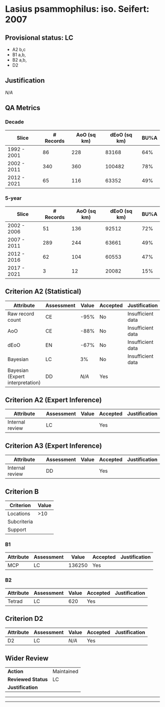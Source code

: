 # Lasius psammophilus: iso. Seifert: 2007
## Provisional status: LC
- A2 b,c
- B1 a,b, 
- B2 a,b, 
- D2

## Justification
*N/A*
## QA Metrics
### Decade
| Slice | # Records | AoO (sq km) | dEoO (sq km) |BU%A |
|---|---|---|---|---|
|1992 - 2001|86|228|83168|64%|
|2002 - 2011|340|360|100482|78%|
|2012 - 2021|65|116|63352|49%|
### 5-year
| Slice | # Records | AoO (sq km) | dEoO (sq km) |BU%A |
|---|---|---|---|---|
|2002 - 2006|51|136|92512|72%|
|2007 - 2011|289|244|63661|49%|
|2012 - 2016|62|104|60553|47%|
|2017 - 2021|3|12|20082|15%|
## Criterion A2 (Statistical)
|Attribute|Assessment|Value|Accepted|Justification
|---|---|---|---|---|
|Raw record count|CE|-95%|No|Insufficient data|
|AoO|CE|-88%|No|Insufficient data|
|dEoO|EN|-67%|No|Insufficient data|
|Bayesian|LC|3%|No|Insufficient data|
|Bayesian (Expert interpretation)|DD|*N/A*|Yes||
## Criterion A2 (Expert Inference)
|Attribute|Assessment|Value|Accepted|Justification
|---|---|---|---|---|
|Internal review|LC||Yes||
## Criterion A3 (Expert Inference)
|Attribute|Assessment|Value|Accepted|Justification
|---|---|---|---|---|
|Internal review|DD||Yes||
## Criterion B
|Criterion| Value|
|---|---|
|Locations|>10|
|Subcriteria||
|Support||
### B1
|Attribute|Assessment|Value|Accepted|Justification
|---|---|---|---|---|
|MCP|LC|136250|Yes||
### B2
|Attribute|Assessment|Value|Accepted|Justification
|---|---|---|---|---|
|Tetrad|LC|620|Yes||
## Criterion D2
|Attribute|Assessment|Value|Accepted|Justification
|---|---|---|---|---|
|D2|LC|*N/A*|Yes||
## Wider Review
|  |  |
|---|---|
|**Action**|Maintained|
|**Reviewed Status**|LC|
|**Justification**||
---
 ---
 <br><br>
